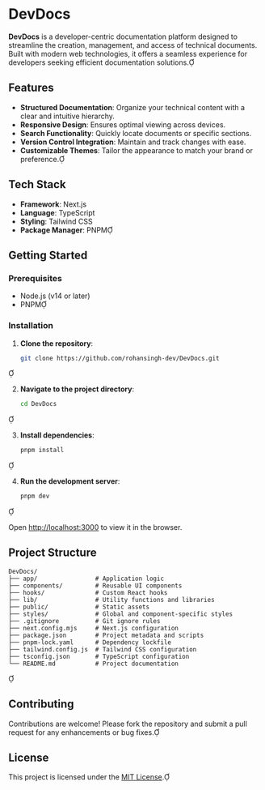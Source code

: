 # DevDocs

**DevDocs** is a developer-centric documentation platform designed to streamline the creation, management, and access of technical documents. Built with modern web technologies, it offers a seamless experience for developers seeking efficient documentation solutions.

## Features

- **Structured Documentation**: Organize your technical content with a clear and intuitive hierarchy.
- **Responsive Design**: Ensures optimal viewing across devices.
- **Search Functionality**: Quickly locate documents or specific sections.
- **Version Control Integration**: Maintain and track changes with ease.
- **Customizable Themes**: Tailor the appearance to match your brand or preference.

## Tech Stack

- **Framework**: Next.js
- **Language**: TypeScript
- **Styling**: Tailwind CSS
- **Package Manager**: PNPM

## Getting Started

### Prerequisites

- Node.js (v14 or later)
- PNPM

### Installation

1. **Clone the repository**:

   ```bash
   git clone https://github.com/rohansingh-dev/DevDocs.git
   ```


2. **Navigate to the project directory**:

   ```bash
   cd DevDocs
   ```


3. **Install dependencies**:

   ```bash
   pnpm install
   ```


4. **Run the development server**:

   ```bash
   pnpm dev
   ```


   Open [http://localhost:3000](http://localhost:3000) to view it in the browser.

## Project Structure


```plaintext
DevDocs/
├── app/                # Application logic
├── components/         # Reusable UI components
├── hooks/              # Custom React hooks
├── lib/                # Utility functions and libraries
├── public/             # Static assets
├── styles/             # Global and component-specific styles
├── .gitignore          # Git ignore rules
├── next.config.mjs     # Next.js configuration
├── package.json        # Project metadata and scripts
├── pnpm-lock.yaml      # Dependency lockfile
├── tailwind.config.js  # Tailwind CSS configuration
├── tsconfig.json       # TypeScript configuration
└── README.md           # Project documentation
```


## Contributing

Contributions are welcome! Please fork the repository and submit a pull request for any enhancements or bug fixes.

## License

This project is licensed under the [MIT License](LICENSE).

